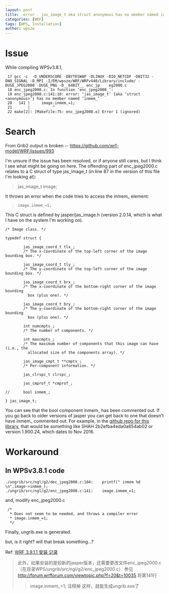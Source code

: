 ```yaml
---
layout: post
title:  error - jas_image_t aka struct anonymous has no member named inmem_ and image.inmem_=1
categories: [WRF]
tags: [WPS, Installation]
author: wpsze
---
```


# Issue

While compiling WPSv3.8.1,

```
 17 gcc -c  -D_UNDERSCORE -DBYTESWAP -DLINUX -DIO_NETCDF -DBIT32 -DNO_SIGNAL -D_MPI -I/EM/wpsze/WRF/WRFv440/Library/include/ -DUSE_JPEG2000 -DUSE_PNG -D__64BIT__ enc_jp    eg2000.c
 18 enc_jpeg2000.c: In function ‘enc_jpeg2000_’:
 19 enc_jpeg2000.c:141:10: error: ‘jas_image_t’ {aka ‘struct <anonymous>’} has no member named ‘inmem_’
 20   141 |     image.inmem_=1;
 21       |          ^
 22 make[2]: [Makefile:75: enc_jpeg2000.o] Error 1 (ignored)
```

# Search

From Grib2 output is broken -- <https://github.com/wrf-model/WRF/issues/993>

I'm unsure if the issue has been resolved, or if anyone still cares, but I think I see what might be going on here. The offending part of enc_jpeg2000.c relates to a C struct of type jas_image_t (in line 87 in the version of this file I'm looking at):

>    jas_image_t image;

It throws an error when the code tries to access the inmem_ element:

>     image.inmem_=1;

This C struct is defined by jasper/jas_image.h (version 2.0.14, which is what I have on the system I'm working on).
```
/* Image class. */

typedef struct {

        jas_image_coord_t tlx_;
        /* The x-coordinate of the top-left corner of the image bounding box. */

        jas_image_coord_t tly_;
        /* The y-coordinate of the top-left corner of the image bounding box. */

        jas_image_coord_t brx_;
        /* The x-coordinate of the bottom-right corner of the image bounding
          box (plus one). */

        jas_image_coord_t bry_;
        /* The y-coordinate of the bottom-right corner of the image bounding
          box (plus one). */

        int numcmpts_;
        /* The number of components. */

        int maxcmpts_;
        /* The maximum number of components that this image can have (i.e., the
          allocated size of the components array). */

        jas_image_cmpt_t **cmpts_;
        /* Per-component information. */

        jas_clrspc_t clrspc_;

        jas_cmprof_t *cmprof_;

//      bool inmem_;

} jas_image_t;
```

You can see that the bool component inmem_ has been commented out. If you go back to older versions of jasper you can get back to one that doesn't have inmem_ commented out. For example, in the [github repo for this library](https://github.com/jasper-software/jasper), that would be something like SHAH 2b2efba4eda0a654ab02 or version 1.900.24, which dates to Nov 2016.

# Workaround
## In WPSv3.8.1 code

```
./ungrib/src/ngl/g2/dec_jpeg2000.c:104:    printf(" inmem %d \n",image->inmem_);
./ungrib/src/ngl/g2/enc_jpeg2000.c:141:    image.inmem_=1;
```

and, modify enc_jpeg2000.c

```
 /* 
  * Does not seem to be needed, and throws a compiler error
  * image.inmem_=1;
  */
```

Finally, ungrib.exe is generated.

but, is it right?  will that break something...?


Ref:
[WRF 3.9.1.1 安装 记录](https://www.cnblogs.com/jiangleads/articles/11422607.html)
>此外，如果安装的是较新的jasper版本，还需要更改文件enc_jpeg2000.c （在目录WPS/ungrib/src/ngl/g2/enc_jpeg2000.c）
> 参见 <http://forum.wrfforum.com/viewtopic.php?f=20&t=10035>
>将第141行
>> image.inmem_=1;
>注释掉
>这样，就能生成ungrib.exe了

